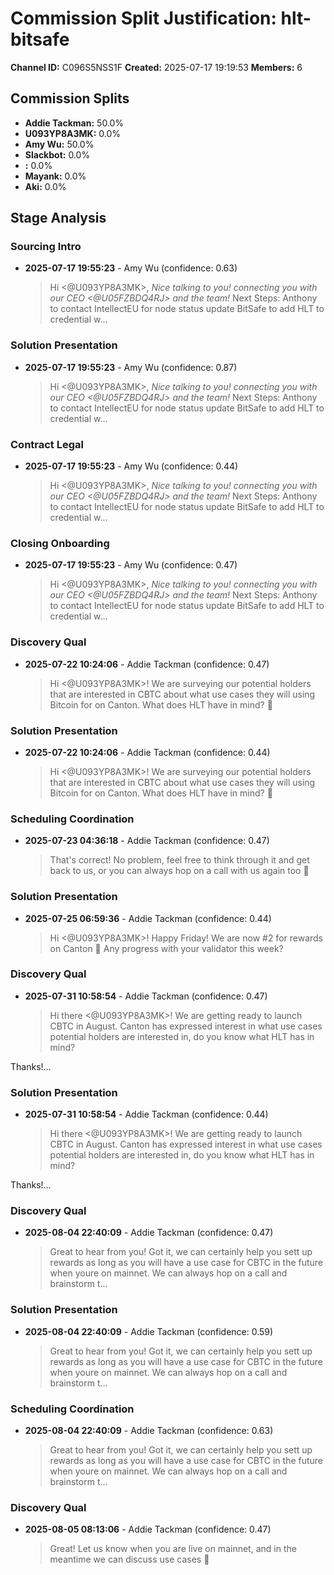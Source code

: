 # Commission Split Justification: hlt-bitsafe

**Channel ID:** C096S5NSS1F
**Created:** 2025-07-17 19:19:53
**Members:** 6

## Commission Splits

- **Addie Tackman:** 50.0%
- **U093YP8A3MK:** 0.0%
- **Amy Wu:** 50.0%
- **Slackbot:** 0.0%
- **:** 0.0%
- **Mayank:** 0.0%
- **Aki:** 0.0%

## Stage Analysis

### Sourcing Intro

- **2025-07-17 19:55:23** - Amy Wu (confidence: 0.63)
  > Hi <@U093YP8A3MK>, *Nice talking to you! connecting you with our CEO <@U05FZBDQ4RJ> and the team!* 
Next Steps:
Anthony to contact IntellectEU for node status update
BitSafe to add HLT to credential w...

### Solution Presentation

- **2025-07-17 19:55:23** - Amy Wu (confidence: 0.87)
  > Hi <@U093YP8A3MK>, *Nice talking to you! connecting you with our CEO <@U05FZBDQ4RJ> and the team!* 
Next Steps:
Anthony to contact IntellectEU for node status update
BitSafe to add HLT to credential w...

### Contract Legal

- **2025-07-17 19:55:23** - Amy Wu (confidence: 0.44)
  > Hi <@U093YP8A3MK>, *Nice talking to you! connecting you with our CEO <@U05FZBDQ4RJ> and the team!* 
Next Steps:
Anthony to contact IntellectEU for node status update
BitSafe to add HLT to credential w...

### Closing Onboarding

- **2025-07-17 19:55:23** - Amy Wu (confidence: 0.47)
  > Hi <@U093YP8A3MK>, *Nice talking to you! connecting you with our CEO <@U05FZBDQ4RJ> and the team!* 
Next Steps:
Anthony to contact IntellectEU for node status update
BitSafe to add HLT to credential w...

### Discovery Qual

- **2025-07-22 10:24:06** - Addie Tackman (confidence: 0.47)
  > Hi <@U093YP8A3MK>! We are surveying our potential holders that are interested in CBTC about what use cases they will using Bitcoin for on Canton. What does HLT have in mind? :raised_hands:

### Solution Presentation

- **2025-07-22 10:24:06** - Addie Tackman (confidence: 0.44)
  > Hi <@U093YP8A3MK>! We are surveying our potential holders that are interested in CBTC about what use cases they will using Bitcoin for on Canton. What does HLT have in mind? :raised_hands:

### Scheduling Coordination

- **2025-07-23 04:36:18** - Addie Tackman (confidence: 0.47)
  > That's correct! No problem, feel free to think through it and get back to us, or you can always hop on a call with us again too :slightly_smiling_face:

### Solution Presentation

- **2025-07-25 06:59:36** - Addie Tackman (confidence: 0.44)
  > Hi <@U093YP8A3MK>! Happy Friday! We are now #2 for rewards on Canton :raised_hands: Any progress with your validator this week?

### Discovery Qual

- **2025-07-31 10:58:54** - Addie Tackman (confidence: 0.47)
  > Hi there <@U093YP8A3MK>! We are getting ready to launch CBTC in August. Canton has expressed interest in what use cases potential holders are interested in, do you know what HLT has in mind? 

Thanks!...

### Solution Presentation

- **2025-07-31 10:58:54** - Addie Tackman (confidence: 0.44)
  > Hi there <@U093YP8A3MK>! We are getting ready to launch CBTC in August. Canton has expressed interest in what use cases potential holders are interested in, do you know what HLT has in mind? 

Thanks!...

### Discovery Qual

- **2025-08-04 22:40:09** - Addie Tackman (confidence: 0.47)
  > Great to hear from you! Got it, we can certainly help you sett up rewards as long as you will have a use case for CBTC in the future when youre on mainnet. We can always hop on a call and brainstorm t...

### Solution Presentation

- **2025-08-04 22:40:09** - Addie Tackman (confidence: 0.59)
  > Great to hear from you! Got it, we can certainly help you sett up rewards as long as you will have a use case for CBTC in the future when youre on mainnet. We can always hop on a call and brainstorm t...

### Scheduling Coordination

- **2025-08-04 22:40:09** - Addie Tackman (confidence: 0.63)
  > Great to hear from you! Got it, we can certainly help you sett up rewards as long as you will have a use case for CBTC in the future when youre on mainnet. We can always hop on a call and brainstorm t...

### Discovery Qual

- **2025-08-05 08:13:06** - Addie Tackman (confidence: 0.47)
  > Great! Let us know when you are live on mainnet, and in the meantime we can discuss use cases :slightly_smiling_face:

